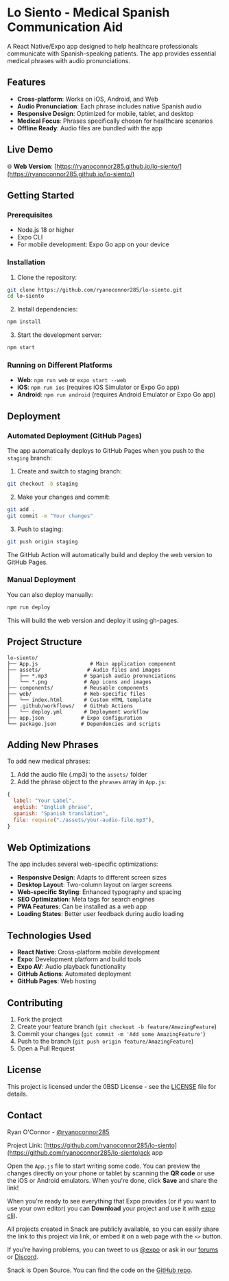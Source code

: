 # Lo Siento - Medical Spanish Communication Aid

A React Native/Expo app designed to help healthcare professionals communicate with Spanish-speaking patients. The app provides essential medical phrases with audio pronunciations.

## Features

- **Cross-platform**: Works on iOS, Android, and Web
- **Audio Pronunciation**: Each phrase includes native Spanish audio
- **Responsive Design**: Optimized for mobile, tablet, and desktop
- **Medical Focus**: Phrases specifically chosen for healthcare scenarios
- **Offline Ready**: Audio files are bundled with the app

## Live Demo

🌐 **Web Version**: [https://ryanoconnor285.github.io/lo-siento/](https://ryanoconnor285.github.io/lo-siento/)

## Getting Started

### Prerequisites

- Node.js 18 or higher
- Expo CLI
- For mobile development: Expo Go app on your device

### Installation

1. Clone the repository:
```bash
git clone https://github.com/ryanoconnor285/lo-siento.git
cd lo-siento
```

2. Install dependencies:
```bash
npm install
```

3. Start the development server:
```bash
npm start
```

### Running on Different Platforms

- **Web**: `npm run web` or `expo start --web`
- **iOS**: `npm run ios` (requires iOS Simulator or Expo Go app)
- **Android**: `npm run android` (requires Android Emulator or Expo Go app)

## Deployment

### Automated Deployment (GitHub Pages)

The app automatically deploys to GitHub Pages when you push to the `staging` branch:

1. Create and switch to staging branch:
```bash
git checkout -b staging
```

2. Make your changes and commit:
```bash
git add .
git commit -m "Your changes"
```

3. Push to staging:
```bash
git push origin staging
```

The GitHub Action will automatically build and deploy the web version to GitHub Pages.

### Manual Deployment

You can also deploy manually:

```bash
npm run deploy
```

This will build the web version and deploy it using gh-pages.

## Project Structure

```
lo-siento/
├── App.js                 # Main application component
├── assets/               # Audio files and images
│   ├── *.mp3            # Spanish audio pronunciations
│   └── *.png            # App icons and images
├── components/          # Reusable components
├── web/                 # Web-specific files
│   └── index.html       # Custom HTML template
├── .github/workflows/   # GitHub Actions
│   └── deploy.yml       # Deployment workflow
├── app.json            # Expo configuration
└── package.json        # Dependencies and scripts
```

## Adding New Phrases

To add new medical phrases:

1. Add the audio file (.mp3) to the `assets/` folder
2. Add the phrase object to the `phrases` array in `App.js`:

```javascript
{
  label: "Your Label",
  english: "English phrase",
  spanish: "Spanish translation",
  file: require("./assets/your-audio-file.mp3"),
}
```

## Web Optimizations

The app includes several web-specific optimizations:

- **Responsive Design**: Adapts to different screen sizes
- **Desktop Layout**: Two-column layout on larger screens
- **Web-specific Styling**: Enhanced typography and spacing
- **SEO Optimization**: Meta tags for search engines
- **PWA Features**: Can be installed as a web app
- **Loading States**: Better user feedback during audio loading

## Technologies Used

- **React Native**: Cross-platform mobile development
- **Expo**: Development platform and build tools
- **Expo AV**: Audio playback functionality
- **GitHub Actions**: Automated deployment
- **GitHub Pages**: Web hosting

## Contributing

1. Fork the project
2. Create your feature branch (`git checkout -b feature/AmazingFeature`)
3. Commit your changes (`git commit -m 'Add some AmazingFeature'`)
4. Push to the branch (`git push origin feature/AmazingFeature`)
5. Open a Pull Request

## License

This project is licensed under the 0BSD License - see the [LICENSE](LICENSE) file for details.

## Contact

Ryan O'Connor - [@ryanoconnor285](https://github.com/ryanoconnor285)

Project Link: [https://github.com/ryanoconnor285/lo-siento](https://github.com/ryanoconnor285/lo-siento)ack app

Open the `App.js` file to start writing some code. You can preview the changes directly on your phone or tablet by scanning the **QR code** or use the iOS or Android emulators. When you're done, click **Save** and share the link!

When you're ready to see everything that Expo provides (or if you want to use your own editor) you can **Download** your project and use it with [expo cli](https://docs.expo.dev/get-started/installation/#expo-cli)).

All projects created in Snack are publicly available, so you can easily share the link to this project via link, or embed it on a web page with the `<>` button.

If you're having problems, you can tweet to us [@expo](https://twitter.com/expo) or ask in our [forums](https://forums.expo.dev/c/expo-dev-tools/61) or [Discord](https://chat.expo.dev/).

Snack is Open Source. You can find the code on the [GitHub repo](https://github.com/expo/snack).
